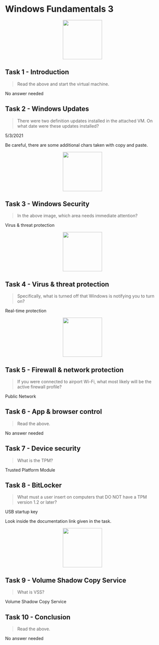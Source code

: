 # Windows Fundamentals 3

<p align="center">
  <img src={require("./assets/windows-fundamentals-3/icon.png").default} width="128" />
</p>

## Task 1 - Introduction

> Read the above and start the virtual machine.

No answer needed

## Task 2 - Windows Updates

> There were two definition updates installed in the attached VM. On what date were these updates installed?

5/3/2021

Be careful, there are some additional chars taken with copy and paste.

<p align="center">
  <img src={require("./assets/windows-fundamentals-3/updates.png").default} width="128" />
</p>

## Task 3 - Windows Security

> In the above image, which area needs immediate attention?

Virus & threat protection

<p align="center">
  <img src={require("./assets/windows-fundamentals-3/winsec-1.png").default} width="128" />
</p>

## Task 4 - Virus & threat protection

> Specifically, what is turned off that Windows is notifying you to turn on?

Real-time protection

<p align="center">
  <img src={require("./assets/windows-fundamentals-3/winsec-2.png").default} width="128" />
</p>

## Task 5 - Firewall & network protection

> If you were connected to airport Wi-Fi, what most likely will be the active firewall profile?

Public Network

## Task 6 - App & browser control

> Read the above.

No answer needed

## Task 7 - Device security

> What is the TPM?

Trusted Platform Module

## Task 8 - BitLocker

> What must a user insert on computers that DO NOT have a TPM version 1.2 or later?

USB startup key

Look inside the documentation link given in the task.

<p align="center">
  <img src={require("./assets/windows-fundamentals-3/bitlocker.png").default} width="128" />
</p>

## Task 9 - Volume Shadow Copy Service

> What is VSS?

Volume Shadow Copy Service

## Task 10 - Conclusion

> Read the above.

No answer needed
